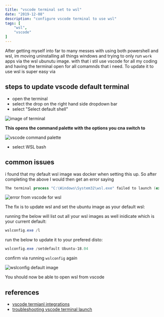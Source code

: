 ```yaml
---
title: "vscode terminal set to wsl"
date: "2019-12-08"
description: "configure vscode terminal to use wsl"
tags: [
    "wsl",
    "vscode"
]
---
```


After getting myself into far to many messes with using both powershell and wsl, im moving uninstalling all things windows and trying to only run `work` apps via the wsl ubunutu image. with that i stil use vscode for all my coding and having the terminal open for all comamnds that i need. To update it to use wsl is super easy via

## steps to update vscode default terminal

- open the terminal
- select the drop on the right hand side dropdown bar
- select "Select default shell"

![image of terminal](images/vscode-terminal-wsl-01.JPG)

**This opens the command palette with the options you cna switch to**

![vscode command palette](images/vscode-terminal-wsl-02.JPG)

- select WSL bash

## common issues

i found that my default wsl image was docker when setting this up. So after completing the above I would then get an error saying 

``` powershell
The terminal process "C:\Windows\System32\wsl.exe" failed to launch (exit code: 1).
```

![error from vscode for wsl](images/vscode-terminal-wsl-03.png)

The fix is to update wsl and set the ubuntu image as your default wsl:
  
running the below will list out all your wsl images as well inidicate which is your current default:

``` powershell
wslconfig.exe /l
```

run the below to update it to your prefered disto:

``` powershell
wslconfig.exe /setdefault Ubuntu-18.04
```

confirm via running `wslconfig` again

![wslconfig default image](images/vscode-terminal-wsl-04.png)

You should now be able to open wsl from vscode

## references

- [vscode termianl integrations](https://code.visualstudio.com/docs/editor/integrated-terminal)
- [troubleshooting vscode terminal launch](https://code.visualstudio.com/docs/supporting/troubleshoot-terminal-launch)
